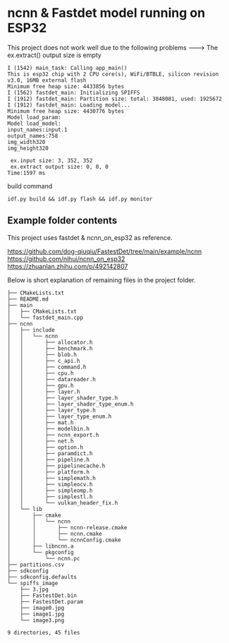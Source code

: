 # ncnn & Fastdet model running on ESP32

This project does not work well due to the following problems
---> The ex.extract() output size is empty

```
I (1542) main_task: Calling app_main()
This is esp32 chip with 2 CPU core(s), WiFi/BTBLE, silicon revision v3.0, 16MB external flash
Minimum free heap size: 4433856 bytes
I (1562) fastdet_main: Initializing SPIFFS
I (1912) fastdet_main: Partition size: total: 3848081, used: 1925672
I (1912) fastdet_main: Loading model...
Minimum free heap size: 4430776 bytes
Model load_param:
Model load_model:
input_names:input.1
output_names:758
img_width320
img_height320

 ex.input size: 3, 352, 352
 ex.extract output size: 0, 0, 0
Time:1597 ms

```

build command
```
idf.py build && idf.py flash && idf.py monitor 
```


## Example folder contents

This project uses fastdet & ncnn_on_esp32 as reference.

https://github.com/dog-qiuqiu/FastestDet/tree/main/example/ncnn
https://github.com/nihui/ncnn_on_esp32
https://zhuanlan.zhihu.com/p/492142807

Below is short explanation of remaining files in the project folder.

```
├── CMakeLists.txt
├── README.md
├── main
│   ├── CMakeLists.txt
│   └── fastdet_main.cpp
├── ncnn
│   ├── include
│   │   └── ncnn
│   │       ├── allocator.h
│   │       ├── benchmark.h
│   │       ├── blob.h
│   │       ├── c_api.h
│   │       ├── command.h
│   │       ├── cpu.h
│   │       ├── datareader.h
│   │       ├── gpu.h
│   │       ├── layer.h
│   │       ├── layer_shader_type.h
│   │       ├── layer_shader_type_enum.h
│   │       ├── layer_type.h
│   │       ├── layer_type_enum.h
│   │       ├── mat.h
│   │       ├── modelbin.h
│   │       ├── ncnn_export.h
│   │       ├── net.h
│   │       ├── option.h
│   │       ├── paramdict.h
│   │       ├── pipeline.h
│   │       ├── pipelinecache.h
│   │       ├── platform.h
│   │       ├── simplemath.h
│   │       ├── simpleocv.h
│   │       ├── simpleomp.h
│   │       ├── simplestl.h
│   │       └── vulkan_header_fix.h
│   └── lib
│       ├── cmake
│       │   └── ncnn
│       │       ├── ncnn-release.cmake
│       │       ├── ncnn.cmake
│       │       └── ncnnConfig.cmake
│       ├── libncnn.a
│       └── pkgconfig
│           └── ncnn.pc
├── partitions.csv
├── sdkconfig
├── sdkconfig.defaults
└── spiffs_image
    ├── 3.jpg
    ├── FastestDet.bin
    ├── FastestDet.param
    ├── image0.jpg
    ├── image1.jpg
    └── image3.png

9 directories, 45 files

```

